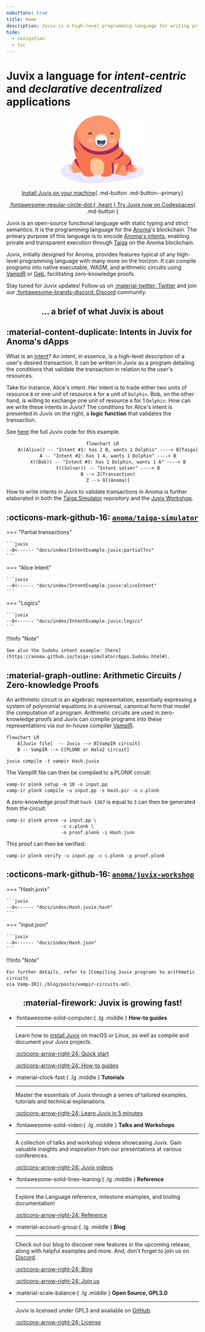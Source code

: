 ```yaml
---
nobuttons: true
title: Home
description: Juvix is a high-level programming language for writing privacy-preserving decentralised applications.
hide:
  - navigation
  - toc
---
```



# **Juvix** a language for *intent-centric* and *declarative decentralized* applications

<div class="grid cards" markdown>

<div style="text-align:center" markdown>

<div style="text-align:center">
  <img src="assets/images/tara-smiling.svg" width="220" />
</div>

[Install Juvix on your machine](http://localhost:8000/howto/installing/#shell-script){ .md-button .md-button--primary}

[:fontawesome-regular-circle-dot:{ .heart }  Try Juvix now on Codespaces](https://github.com/codespaces/new?hide_repo_select=true&ref=main&repo=102404734&machine=standardLinux32gb&location=WestEurope){ .md-button  }

</div>

<div markdown>

Juvix is an open-source functional language with static typing and strict
semantics. It is the programming language for the [Anoma][anoma]'s blockchain. The
primary purpose of this language is to encode [Anoma's intents][anoma], enabling
private and transparent execution through [Taiga][taiga] on the Anoma
blockchain.

Juvix, initially designed for Anoma, provides features typical of any high-level
programming language with many more on the horizon. It can compile programs into
native executable, WASM, and arithmetic circuits using [VampIR][vampir] or
[Geb][geb], facilitating zero-knowledge proofs.

Stay tuned for Juvix updates! Follow us on [:material-twitter: Twitter][twitter]
and join our [:fontawesome-brands-discord: Discord][Discord] community.

<!-- To follow the development of Anoma, follow [:material-twitter: Anoma
Twitter][anomaTwitter] and join [:fontawesome-brands-discord: Anoma
Discord][anomaDiscord]. -->

</div>

</div>

<div style="text-align:center" markdown>

## ... a brief of what Juvix is about

</div>


<div class="grid cards" markdown>

<div markdown>

## :material-content-duplicate: Intents in Juvix for Anoma's dApps

What is an [intent](https://anoma.net/blog/intents-arent-real)? An intent, in
essence, is a high-level description of a user's desired transaction. It can be
written in Juvix as a program detailing the conditions that validate the
transaction in relation to the user's resources.

Take for instance, Alice's intent. Her intent is to trade either two units of
resource `B` or one unit of resource `A` for a unit of `Dolphin`. Bob, on the other
hand, is willing to exchange one unit of resource `A` for 1 `Dolphin`. How can we
write these intents in Juvix? The conditions for Alice's intent is presented in
Juvix on the right, a **logic function** that validates the transaction.

See [here](https://anoma.github.io/taiga-simulator/Apps.TwoPartyExchange-src.html#1184) the full Juvix code for this example.

<div class="grid cards" style="text-align:center" markdown>

```mermaid
flowchart LR
    A((Alice)) -- "Intent #1: has 2 B, wants 1 Dolphin" ----> B[Taiga]
    A -- "Intent #2: has 1 A, wants 1 Dolphin" ----> B
    X((Bob)) -- "Intent #3: has 1 Dolphin, wants 1 A" ----> B
    Y((Solver)) -- "Intent solver" ----> B
    B --> Z(Transaction)
    Z --> O[(Anoma)]
```

</div>

How to write intents in Juvix to validate transactions in Anoma is further
elaborated in both the [Taiga
Simulator](https://github.com/anoma/taiga-simulator) repository and the [Juvix
Workshop](https://github.com/anoma/juvix-workshop).

</div>

<div markdown>

## :octicons-mark-github-16: [`anoma/taiga-simulator`](https://github.com/anoma/taiga-simulator)


=== "Partial transactions"

    ```juvix
    --8<------ "docs/index/IntentExample.juvix:partialTxs"
    ```

=== "Alice Intent"

    ```juvix
    --8<------ "docs/index/IntentExample.juvix:aliceIntent"
    ```

=== "Logics"

    ```juvix
    --8<------ "docs/index/IntentExample.juvix:logics"
    ```

!!!info "Note"

    See also the Sudoku intent example: [here](https://anoma.github.io/taiga-simulator/Apps.Sudoku.html#).

</div>
</div>


<div class="grid cards" markdown>

<div markdown>

## :material-graph-outline: Arithmetic Circuits / Zero-knowledge Proofs

An arithmetic circuit is an algebraic representation, essentially expressing a
system of polynomial equations in a universal, canonical form that model the
computation of a program. Arithmetic circuits are used in zero-knowledge proofs
and Juvix can compile programs into these representations via our in-house
compiler [VampIR][vampir].

```mermaid
flowchart LR
    A[Juvix file]  -- Juvix --> B[VampIR circuit]
    B -- VampIR --> C[PLONK or Halo2 circuit]
```

``` shell
juvix compile -t vampir Hash.juvix
```

The VampIR file can then be compiled to a PLONK circuit:

``` shell
vamp-ir plonk setup -m 10 -o input.pp
vamp-ir plonk compile -u input.pp -s Hash.pir -o c.plonk
```

A zero-knowledge proof that `hash 1367` is equal to `3` can then be generated
from the circuit:

``` shell
vamp-ir plonk prove -u input.pp \
                    -c c.plonk \
                    -o proof.plonk -i Hash.json
```

This proof can then be verified:

``` shell
vamp-ir plonk verify -u input.pp -c c.plonk -p proof.plonk
```

</div>

<div markdown>

## :octicons-mark-github-16: [`anoma/juvix-workshop`](https://github.com/anoma/juvix-workshop/blob/main/arithmetic-circuits/README.md)

=== "Hash.juvix"

    ```juvix
    --8<------ "docs/index/Hash.juvix:hash"
    ```

=== "input.json"

    ```juvix
    --8<------ "docs/index/Hash.json"
    ```


!!!info "Note"

    For further details, refer to [Compiling Juvix programs to arithmetic circuits
    via Vamp-IR](./blog/posts/vampir-circuits.md).

</div>

</div>

<div style="text-align:center" markdown>

## :material-firework: Juvix is growing fast!

</div>

<div class="grid cards" markdown>

-   :fontawesome-solid-computer:{ .lg .middle } __How-to guides__

    ---

    Learn how to [install Juvix](./howto/installing.md) on macOS or Linux, as well as compile and
   document your Juvix projects.

    [:octicons-arrow-right-24: Quick start ](./howto/quick-start.md)

    [:octicons-arrow-right-24: How-to guides ](./howto/installing.md)

-   :material-clock-fast:{ .lg .middle } __Tutorials__

    ---

    Master the essentials of Juvix through a series of
    tailored examples, tutorials and technical explanations.

    [:octicons-arrow-right-24: Learn Juvix in 5 minutes](./tutorials/learn.md)

<!-- -  :fontawesome-solid-book-open:{ .lg .middle } __Explanations__

    ---

    A series dedicated to delivering more in-depth technical explanations of Juvix.

    [:octicons-arrow-right-24: Read the book](./explanations/README.md) -->

-  :fontawesome-solid-video:{ .lg .middle } __Talks and Workshops__

    ---

    A collection of talks and workshop videos showcasing Juvix. Gain valuable
    insights and inspiration from our presentations at various conferences.

    [:octicons-arrow-right-24: Juvix videos](./about/talks.md)

-   :fontawesome-solid-lines-leaning:{ .lg .middle } __Reference__

    ---

    Explore the Language reference, milestone examples, and tooling
    documentation!

    [:octicons-arrow-right-24: Reference](./reference/language/functions.md)

-   :material-account-group:{ .lg .middle } __Blog__

    ---

    Check out our blog to discover new features in the upcoming release, along
    with helpful examples and more. And, don't forget to join us on [Discord].

    [:octicons-arrow-right-24: Blog](./blog/index.md)

    [:octicons-arrow-right-24: Join us](./about/community.md)

-   :material-scale-balance:{ .lg .middle } __Open Source, GPL3.0__

    ---

    Juvix is licensed under GPL3 and available on [GitHub].

    [:octicons-arrow-right-24: License](./about/license.md)

</div>


[anoma]: https://anoma.net
[changelog]: https://docs.juvix.org/changelog.html
[Discord]: https://discord.gg/jwzaMZ2Sct
[anomaDiscord]: https://discord.gg/jwzaMZ2Sct
[geb]: https://github.com/anoma/geb
[GitHub]: https://github.com/anoma/juvix
[homebrew]: https://brew.sh
[juvix-book]: https://docs.juvix.org
[juvix-formula]: https://github.com/anoma/homebrew-juvix
[juvix-mode]: https://github.com/anoma/juvix-mode
[latest-release]: https://github.com/anoma/juvix/releases/latest
[nightly-builds]: https://github.com/anoma/juvix-nightly-builds
[repo-codespace]: https://github.com/codespaces/new?hide_repo_select=true&ref=main&repo=102404734&machine=standardLinux32gb&location=WestEurope
[repo]: https://github.com/anoma/juvix
[stdlib-codespace]: https://github.com/codespaces/new?hide_repo_select=true&ref=main&repo=102404734&machine=standardLinux32gb&location=WestEurope
[stdlib]: https://github.com/anoma/juvix-stdlib
[taiga]: https://github.com/anoma/taiga
[twitter]: https://twitter.com/juvixlang
[anomaTwitter]: https://twitter.com/anoma
[vampir]: https://github.com/anoma/vamp-ir
[vscode-plugin]: https://github.com/anoma/vscode-juvix
[website]: https://juvix.org
